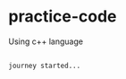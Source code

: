 # practice-code

Using c++ language 

                                                                                  journey started...
